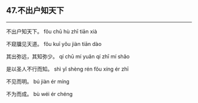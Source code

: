 ## 47.不出户知天下
---


<ruby><rbc><rb> 不出户知天下。 </rb></rbc>
  <rtc><rt>fǒu chū hù zhī tiān xià</rt></rtc>
</ruby>

<ruby><rbc><rb> 不窥牖见天道。 </rb></rbc>
  <rtc><rt>fǒu kuī yǒu jiàn tiān dào</rt></rtc>
</ruby>

<ruby><rbc><rb> 其出弥远，其知弥少。 </rb></rbc>
  <rtc><rt>qí chū mí yuǎn qí zhī mí shǎo</rt></rtc>
</ruby>

<ruby><rbc><rb> 是以圣人不行而知。 </rb></rbc>
  <rtc><rt>shì yǐ shèng rén fǒu xíng ér zhī</rt></rtc>
</ruby>

<ruby><rbc><rb> 不见而明。 </rb></rbc>
  <rtc><rt>bú jiàn ér míng</rt></rtc>
</ruby>

<ruby><rbc><rb> 不为而成。 </rb></rbc>
  <rtc><rt>bù wéi ér chéng</rt></rtc>
</ruby>

<ruby><rbc><rb>  </rb></rbc>
  <rtc><rt></rt></rtc>
</ruby>

